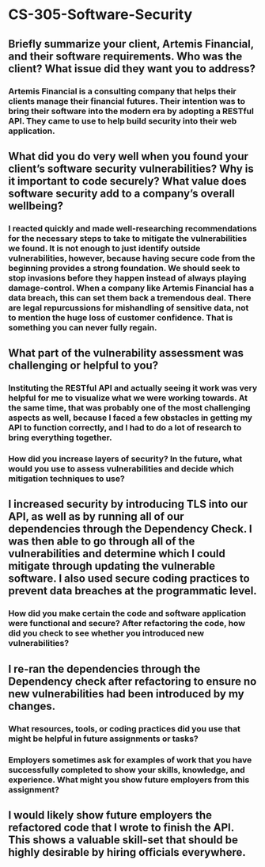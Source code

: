 # CS-305-Software-Security
## Briefly summarize your client, Artemis Financial, and their software requirements. Who was the client? What issue did they want you to address?
### Artemis Financial is a consulting company that helps their clients manage their financial futures. Their intention was to bring their software into the modern era by adopting a RESTful API. They came to use to help build security into their web application.
## What did you do very well when you found your client’s software security vulnerabilities? Why is it important to code securely? What value does software security add to a company’s overall wellbeing?
### I reacted quickly and made well-researching recommendations for the necessary steps to take to mitigate the vulnerabilities we found. It is not enough to just identify outside vulnerabilities, however, because having secure code from the beginning provides a strong foundation. We should seek to stop invasions before they happen instead of always playing damage-control. When a company like Artemis Financial has a data breach, this can set them back a tremendous deal. There are legal repurcussions for mishandling of sensitive data, not to mention the huge loss of customer confidence. That is something you can never fully regain.
## What part of the vulnerability assessment was challenging or helpful to you?
### Instituting the RESTful API and actually seeing it work was very helpful for me to visualize what we were working towards. At the same time, that was probably one of the most challenging aspects as well, because I faced a few obstacles in getting my API to function correctly, and I had to do a lot of research to bring everything together.
### How did you increase layers of security? In the future, what would you use to assess vulnerabilities and decide which mitigation techniques to use?
## I increased security by introducing TLS into our API, as well as by running all of our dependencies through the Dependency Check. I was then able to go through all of the vulnerabilities and determine which I could mitigate through updating the vulnerable software. I also used secure coding practices to prevent data breaches at the programmatic level.
### How did you make certain the code and software application were functional and secure? After refactoring the code, how did you check to see whether you introduced new vulnerabilities?
## I re-ran the dependencies through the Dependency check after refactoring to ensure no new vulnerabilities had been introduced by my changes. 
### What resources, tools, or coding practices did you use that might be helpful in future assignments or tasks?
### Employers sometimes ask for examples of work that you have successfully completed to show your skills, knowledge, and experience. What might you show future employers from this assignment?
## I would likely show future employers the refactored code that I wrote to finish the API. This shows a valuable skill-set that should be highly desirable by hiring officials everywhere.
